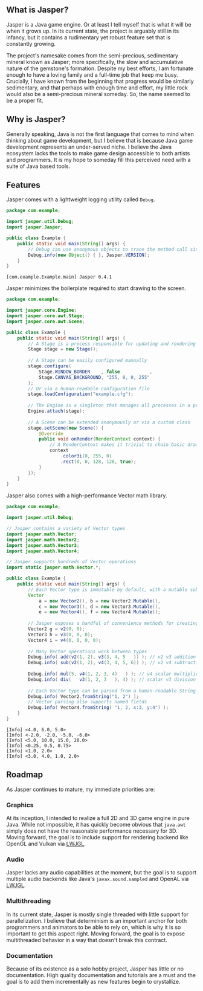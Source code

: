 ## What is Jasper?

Jasper is a Java game engine. Or at least I tell myself that is what it will be
when it grows up. In its current state, the project is arguably still in its
infancy, but it contains a rudimentary yet robust feature set that is constantly
growing.

The project's namesake comes from the semi-precious, sedimentary mineral known 
as Jasper; more specifically, the slow and accumulative nature of the gemstone's
formation. Despite my best efforts, I am fortunate enough to have a loving 
family and a full-time job that keep me busy. Crucially, I have known from the 
beginning that progress would be similarly sedimentary, and that perhaps with 
enough time and effort, my little rock would also be a semi-precious mineral
someday. So, the name seemed to be a proper fit.

## Why is Jasper?

Generally speaking, Java is not the first language that comes to mind when
thinking about game development, but I believe that is because Java game 
development represents an under-served niche. I believe the Java ecosystem lacks
the tools to make game design accessible to both artists and programmers. It is 
my hope to someday fill this perceived need with a suite of Java based tools.

## Features

Jasper comes with a lightweight logging utility called `Debug`.

```java
package com.example;

import jasper.util.Debug;
import jasper.Jasper;

public class Example {
    public static void main(String[] args) {
        // Debug can use anonymous objects to trace the method call site
        Debug.info(new Object() { }, Jasper.VERSION);
    }
}
```

```
[com.example.Example.main] Jasper 0.4.1
```

Jasper  minimizes the boilerplate required to start drawing to the screen.

```java
package com.example;

import jasper.core.Engine;
import jasper.core.awt.Stage;
import jasper.core.awt.Scene;

public class Example {
    public static void main(String[] args) {
        // A Stage is a process responsible for updating and rendering Scenes
        Stage stage = new Stage();
        
        // A Stage can be easily configured manually
        stage.configure(
            Stage.WINDOW_BORDER    , false           ,
            Stage.CANVAS_BACKGROUND, "255, 0, 0, 255"
        );
        // Or via a human-readable configuration file
        stage.loadConfiguration("example.cfg");
        
        // The Engine is a singleton that manages all processes in a project
        Engine.attach(stage);
        
        // A Scene can be extended anonymously or via a custom class
        stage.setScene(new Scene() {
            @Override
            public void onRender(RenderContext context) {
                // A RenderContext makes it trivial to chain basic draw calls
                context
                    .color3i(0, 255, 0)
                    .rect(0, 0, 128, 128, true);
            }
        });
    }
}
```

Jasper also comes with a high-performance Vector math library.

```java
package com.example;

import jasper.util.Debug;

// Jasper contains a variety of Vector types
import jasper.math.Vector;
import jasper.math.Vector2;
import jasper.math.Vector3;
import jasper.math.Vector4;

// Jasper supports hundreds of Vector operations
import static jasper.math.Vector.*;

public class Example {
    public static void main(String[] args) {
        // Each Vector type is immutable by default, with a mutable sub-type
        Vector
            a = new Vector2(), b = new Vector2.Mutable(),
            c = new Vector3(), d = new Vector3.Mutable(),
            e = new Vector4(), f = new Vector4.Mutable();
        
        // Jasper exposes a handful of convenience methods for creating Vectors on the fly
        Vector2 g = v2(0, 0);
        Vector3 h = v3(0, 0, 0);
        Vector4 i = v4(0, 0, 0, 0);
                
        // Many Vector operations work between types
        Debug.info( add(v2(1, 2), v3(3, 4, 5   )) ); // v2 v3 addition
        Debug.info( sub(v2(1, 2), v4(3, 4, 5, 6)) ); // v2 v4 subtraction
        
        Debug.info( mul(5, v4(1, 2, 3, 4)   ) ); // v4 scalar multiplication
        Debug.info( div(   v3(1, 2, 3   ), 4) ); // scalar v3 division
        
        // Each Vector type can be parsed from a human-readable String
        Debug.info( Vector2.fromString("1, 2") );
        // Vector parsing also supports named fields
        Debug.info( Vector4.fromString( "1, 2, x:3, y:4") );
    }
}
```

```
[Info] <4.0, 6.0, 5.0>
[Info] <-2.0, -2.0, -5.0, -6.0>
[Info] <5.0, 10.0, 15.0, 20.0>
[Info] <0.25, 0.5, 0.75>
[Info] <1.0, 2.0>
[Info] <3.0, 4.0, 1.0, 2.0>
```

## Roadmap

As Jasper continues to mature, my immediate priorities are:

### Graphics
At its inception, I intended to realize a full 2D and 3D game engine in pure 
Java. While not impossible, it has quickly become obvious that `java.awt` simply
does not have the reasonable performance necessary for 3D. Moving forward, the
goal is to include support for rendering backend like OpenGL and Vulkan via 
[LWJGL](https://www.lwjgl.org).

### Audio
Jasper lacks any audio capabilities at the moment, but the goal is to support 
multiple audio backends like Java's `javax.sound.sampled` and OpenAL via
[LWJGL](https://www.lwjgl.org).

### Multithreading
In its current state, Jasper is mostly single threaded with little support for
parallelization. I believe that determinism is an important anchor for both 
programmers and animators to be able to rely on, which is why it is so important
to get this aspect right. Moving forward, the goal is to expose multithreaded
behavior in a way that doesn't break this contract.

### Documentation
Because of its existence as a solo hobby project, Jasper has little or no 
documentation. High quality documentation and tutorials are a must and the goal 
is to add them incrementally as new features begin to crystallize.